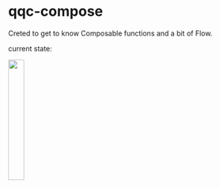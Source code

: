 # qqc-compose

Creted to get to know Composable functions and a bit of Flow.

current state:

<img src="https://github.com/AlexStibbons/qqc-compose/assets/43070613/c65a2190-900f-4834-9bdd-ac6f01c9a4ec" width=25% height=25%>
